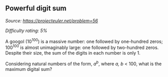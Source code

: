 Powerful digit sum
------------------

*Source: https://projecteuler.net/problem=56*


*Difficulty rating: 5%*

A googol (10<sup>100</sup>) is a massive number: one followed by one-hundred
zeros; 100<sup>100</sup> is almost unimaginably large: one followed by
two-hundred zeros. Despite their size, the sum of the digits in each
number is only 1.

Considering natural numbers of the form, *a<sup>b</sup>*, where *a, b* \< 100,
what is the maximum digital sum?
